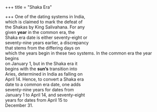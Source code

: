 +++
title = "Shaka Era"

+++
One of the dating systems in India,  
which is claimed to mark the defeat of  
the Shakas by King Salivahana. For any  
given **year** in the common era, the  
Shaka era date is either seventy-eight or  
seventy-nine years earlier, a discrepancy  
that stems from the differing days on  
which the years begin in these two systems. In the common era the year begins  
on January 1, but in the Shaka era it  
begins with the **sun’s** transition into  
Aries, determined in India as falling on  
April 14. Hence, to convert a Shaka era  
date to a common era date, one adds  
seventy-nine years for dates from  
January 1 to April 14, and seventy-eight  
years for dates from April 15 to  
December 31.